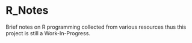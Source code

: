 # R_Notes
Brief notes on R programming collected from various resources thus this project is still a Work-In-Progress.
